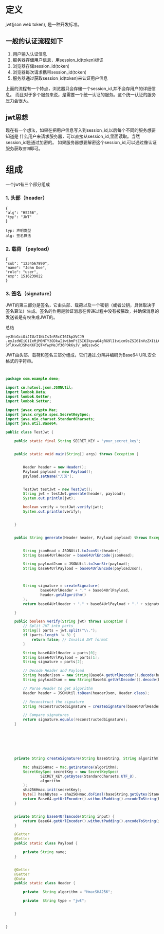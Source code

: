 # 定义

jwt(json web token), 是一种开发标准。

## 一般的认证流程如下

1. 用户输入认证信息
2. 服务器存储用户信息，用session_id(token)标识
3. 浏览器存储session_id(token)
4. 浏览器每次请求携带session_id(token)
5. 服务器通过获取session_id(token)来认证用户信息

上面的流程有一个特点，浏览器只会存储一个session_id,并不会存用户的详细信息。
而且对于多个服务来说，是需要一个统一认证的服务。这个统一认证的服务压力会很大。

## jwt思想

现在有一个想法，如果在把用户信息写入到session_id,以后每个不同的服务想要知道是
什么用户来请求服务器，可以直接从session_id,里面读取。当然session_id是通过加密的。
如果服务器想要解密这个session_id,可以通过像认证服务获取```密钥```即可。

# 组成

一个jwt有三个部分组成

### 1. 头部（header）


    {
    "alg": "HS256",
    "typ": "JWT"
    }

    typ: 声明类型
    alg: 签名算法

### 2. 载荷 （payload）


    {
    "sub": "1234567890",
    "name": "John Doe",
    "role": "user",
    "exp": 1516239022
    }

### 3. 签名（signature）
JWT的第三部分是签名，它由头部、载荷以及一个密钥（或者公钥，具体取决于签名算法）生成。签名的作用是验证消息在传递过程中没有被篡改，并确保消息的发送者是有权生成JWT的。

总结
```
eyJhbGciOiJIUzI1NiIsInR5cCI6IkpXVCJ9
.eyJzdWIiOiIxMjM0NTY3ODkwIiwibmFtZSI6IkpvaG4gRG9lIiwicm9sZSI6InVzZXIiLCJleHAiOjE1MTYyMzkwMjJ9.
SflKxwRJSMeKKF2QT4fwpMeJf36POk6yJV_adQssw5c

```
JWT由头部、载荷和签名三部分组成，它们通过.分隔并编码为Base64 URL安全格式的字符串。


```java


package com.example.demo;

import cn.hutool.json.JSONUtil;
import lombok.Data;
import lombok.Getter;
import lombok.Setter;

import javax.crypto.Mac;
import javax.crypto.spec.SecretKeySpec;
import java.nio.charset.StandardCharsets;
import java.util.Base64;

public class TestJwt {

    public static final String SECRET_KEY = "your_secret_key";


    public static void main(String[] args) throws Exception {


        Header header = new Header();
        Payload payload = new Payload();
        payload.setName("万芳");


        TestJwt testJwt = new TestJwt();
        String jwt = testJwt.generate(header, payload);
        System.out.println(jwt);

        boolean verify = testJwt.verify(jwt);
        System.out.println(verify);


    }


    public String generate(Header header, Payload payload) throws Exception {


        String jsonHead = JSONUtil.toJsonStr(header);
        String base64UrlHeader = base64UrlEncode(jsonHead);

        String payloadJson = JSONUtil.toJsonStr(payload);
        String base64UrlPayload = base64UrlEncode(payloadJson);



        String signature = createSignature(
                base64UrlHeader + "." + base64UrlPayload,
                header.getAlgorithm()
        );
        return base64UrlHeader + "." + base64UrlPayload + "." + signature;

    }

    public boolean verify(String jwt) throws Exception {
        // Split JWT into parts
        String[] parts = jwt.split("\\.");
        if (parts.length != 3) {
            return false; // Invalid JWT format
        }

        String base64UrlHeader = parts[0];
        String base64UrlPayload = parts[1];
        String signature = parts[2];

        // Decode Header and Payload
        String headerJson = new String(Base64.getUrlDecoder().decode(base64UrlHeader), StandardCharsets.UTF_8);
        String payloadJson = new String(Base64.getUrlDecoder().decode(base64UrlPayload), StandardCharsets.UTF_8);

        // Parse Header to get algorithm
        Header header = JSONUtil.toBean(headerJson, Header.class);

        // Reconstruct the signature
        String reconstructedSignature = createSignature(base64UrlHeader + "." + base64UrlPayload, header.getAlgorithm());

        // Compare signatures
        return signature.equals(reconstructedSignature);
    }







    private String createSignature(String baseString, String algorithm) throws Exception {

        Mac sha256Hmac = Mac.getInstance(algorithm);
        SecretKeySpec secretKey = new SecretKeySpec(
                SECRET_KEY.getBytes(StandardCharsets.UTF_8),
                algorithm
        );
        sha256Hmac.init(secretKey);
        byte[] hashBytes = sha256Hmac.doFinal(baseString.getBytes(StandardCharsets.UTF_8));
        return Base64.getUrlEncoder().withoutPadding().encodeToString(hashBytes);
    }


    private String base64UrlEncode(String input) {
        return Base64.getUrlEncoder().withoutPadding().encodeToString(input.getBytes(StandardCharsets.UTF_8));
    }

    @Getter
    @Setter
    public static class Payload {

        private String name;
    }


    @Getter
    @Setter
    @Data
    public static class Header {

        private  String algorithm = "HmacSHA256";

        private  String type = "jwt";


    }


}


```



